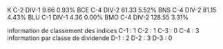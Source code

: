 K	C-2	DIV-1	   9.66	0.93%
BCE	C-4	DIV-2	  61.33	5.52%
BNS	C-4	DIV-2	  81.15	4.43%
BLU	C-1	DIV-1	   4.36	0.00%
BMO	C-4	DIV-2	 128.55	3.31%

information de classement des indices
 C-1 : 1
 C-2 : 1
 C-3 : 0
 C-4 : 3
information par classe de dividende
 D-1 : 2
 D-2 : 3
 D-3 : 0

